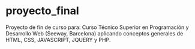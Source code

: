 # proyecto_final
Proyecto de fin de curso para: Curso Técnico Superior en Programación y Desarrollo Web (Seeway, Barcelona) aplicando conceptos generales de HTML, CSS, JAVASCRIPT, JQUERY y PHP.
